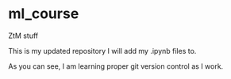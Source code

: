 # ml_course
ZtM stuff

This is my updated repository I will add my .ipynb files to.

As you can see, I am learning proper git version control as I work.
